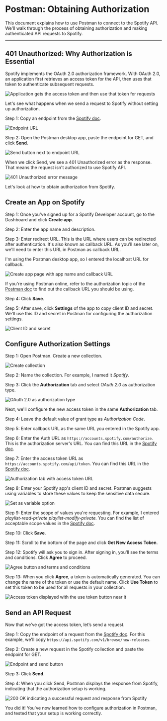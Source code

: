 # Postman: Obtaining Authorization

This document explains how to use Postman to connect to the Spotify API. We'll walk through the process of obtaining authorization and making authenticated API requests to Spotify.

---
## 401 Unauthorized: Why Authorization is Essential

Spotify implements the OAuth 2.0 authorization framework. With OAuth 2.0, an application first retrieves an access token for the API, then uses that token to authenticate subsequent requests.

![Application gets the access token and then use that token for requests](diagram_accesstoken.png)

Let's see what happens when we send a request to Spotify without setting up authorization.

Step 1: Copy an endpoint from the [Spotify doc](https://developer.spotify.com/documentation/web-api).

![Endpoint URL](spotifydoc1.png)

Step 2: Open the Postman desktop app, paste the endpoint for GET, and click **Send**.

![Send button next to endpoint URL](wauth1.png)

When we click Send, we see a 401 Unauthorized error as the response. That means the request isn't authorized to use Spotify API.

![401 Unauthorized error message](wauth2.png)

Let's look at how to obtain authorization from Spotify.

## Create an App on Spotify

Step 1: Once you've signed up for a Spotify Developer account, go to the Dashboard and click **Create app**.

Step 2: Enter the app name and description.

Step 3: Enter redirect URL. This is the URL where users can be redirected after authentication. It's also known as callback URL. As you'll see later on, we'll need to enter this URL in Postman as callback URL.

I'm using the Postman desktop app, so I entered the localhost URL for callback. 

![Create app page with app name and callback URL](spotifyapp1.png)

If you're using Postman online, refer to the authorization topic of the [Postman doc](https://learning.postman.com/) to find out the callback URL you should be using.

Step 4: Click **Save**.

Step 5: After save, click **Settings** of the app to copy client ID and secret. We'll use this ID and secret in Postman for configuring the authorization settings.

![Client ID and secret](spotifyapp2.png)

## Configure Authorization Settings

Step 1: Open Postman. Create a new collection.

![Create collection](createauth1.png)

Step 2: Name the collection. For example, I named it *Spotify*.

Step 3: Click the **Authorization** tab and select *OAuth 2.0* as authorization type.

![OAuth 2.0 as authorization type](createauth2.png)

Next, we'll configure the new access token in the same **Authorization** tab.

Step 4: Leave the default value of grant type as *Authorization Code*.

Step 5: Enter callback URL as the same URL you entered in the Spotify app.

Step 6: Enter the Auth URL as `https://accounts.spotify.com/authorize`*.* This is the authorization server's URL. You can find this URL in the [Spotify doc](https://developer.spotify.com/documentation/web-api).

Step 7: Enter the access token URL as `https://accounts.spotify.com/api/token`. You can find this URL in the [Spotify doc](https://developer.spotify.com/documentation/web-api).

![Authorization tab with access token URL](createauth3.png)

Step 8: Enter your Spotify app's client ID and secret. Postman suggests using variables to store these values to keep the sensitive data secure.

![Set as variable option](createauth4.png)

Step 9: Enter the scope of values you're requesting. For example, I entered *playlist-read-private playlist-modify-private.* You can find the list of acceptable scope values in the [Spotify doc](https://developer.spotify.com/documentation/web-api).

Step 10: Click **Save**.

Step 11: Scroll to the bottom of the page and click **Get New Access Token**.

Step 12: Spotify will ask you to sign in. After signing in, you'll see the terms and conditions. Click **Agree** to proceed.

![Agree button and terms and conditions](createauth5.png)

Step 13: When you click **Agree**, a token is automatically generated. You can change the name of the token or use the default name. Click **Use Token** to set this token to be used for all requests in your collection.

![Access token displayed with the use token button near it](createauth6.png)

## Send an API Request

Now that we’ve got the access token, let’s send a request.

Step 1: Copy the endpoint of a request from the [Spotify doc](https://developer.spotify.com/documentation/web-api). For this example, we'll copy `https://api.spotify.com/v1/browse/new-releases`.

Step 2: Create a new request in the Spotify collection and paste the endpoint for GET.

![Endpoint and send button](sendreq1.png)

Step 3: Click **Send**.

Step 4: When you click Send, Postman displays the response from Spotify, indicating that the authorization setup is working.

![200 OK indicating a successful request and response from Spotify](sendreq2.png)

You did it! You've now learned how to configure authorization in Postman, and tested that your setup is working correctly.